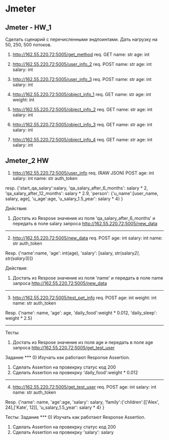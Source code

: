 # Jmeter

## Jmeter - HW_1
Сделать сценарий с перечисленными эндпоинтами.
Дать нагрузку на 50, 250, 500 потоков.

1) http://162.55.220.72:5005/get_method
req.
GET
name: str
age: int


2) http://162.55.220.72:5005/user_info_2
req.
POST
name: str
age: int
salary: int


3) http://162.55.220.72:5005/user_info_3
req.
POST
name: str
age: int
salary: int

4) http://162.55.220.72:5005/object_info_1
req.
GET
name: str
age: int
weight: int

5) http://162.55.220.72:5005/object_info_2
req.
GET
name: str
age: int
salary: int

6) http://162.55.220.72:5005/object_info_3
req.
GET
name: str
age: int
salary: int

7) http://162.55.220.72:5005/object_info_4
req.
GET
name: str
age: int
salary: int


## Jmeter_2 HW

1) http://162.55.220.72:5005/user_info
req. (RAW JSON)
POST
age: int
salary: int
name: str
auth_token


resp.
{'start_qa_salary':salary,
 'qa_salary_after_6_months': salary * 2,
 'qa_salary_after_12_months': salary * 2.9,
 'person': {'u_name':[user_name, salary, age],
                                'u_age':age,
                                'u_salary_1.5_year': salary * 4}
                                }

Действия:
1) Достать из Respose значение из поля 'qa_salary_after_6_months' и передать в поле salary запроса http://162.55.220.72:5005/new_data

************************************************************************************************************************************

2) http://162.55.220.72:5005/new_data
req.
POST
age: int
salary: int
name: str
auth_token

Resp.
{'name':name,
  'age': int(age),
  'salary': [salary, str(salary*2), str(salary*3)]}

Действия:
1) Достать из Respose значение из поля 'name' и передать в поле name запроса http://162.55.220.72:5005/new_data

************************************************************************************************************************************

3) http://162.55.220.72:5005/test_pet_info
req.
POST
age: int
weight: int
name: str
auth_token


Resp.
{'name': name,
 'age': age,
 'daily_food':weight * 0.012,
 'daily_sleep': weight * 2.5}

************************************************************************************************************************************

Тесты:
1) Достать из Respose значение из поля age и передать в поле age запроса http://162.55.220.72:5005/get_test_user


Задание ***
0) Изучать как работают Response Assertion.
1) Сделать Assertion на провекрку статус код 200
2) Сделать Assertion на провекрку 'daily_food':weight * 0.012

***********************************************************************************************************************************

4) http://162.55.220.72:5005/get_test_user
req.
POST
age: int
salary: int
name: str
auth_token

Resp.
{'name': name,
 'age':age,
 'salary': salary,
 'family':{'children':[['Alex', 24],['Kate', 12]],
 'u_salary_1.5_year': salary * 4}
  }

Тесты:
Задание ***
0) Изучать как работают Response Assertion.
1) Сделать Assertion на провекрку статус код 200
2) Сделать Assertion на провекрку 'salary': salary
